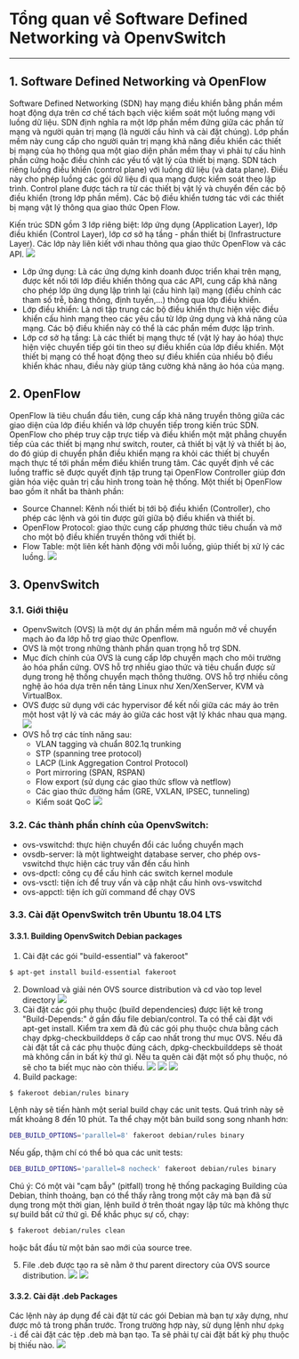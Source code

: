 # Tổng quan về Software Defined Networking và OpenvSwitch
---
## 1. Software Defined Networking và OpenFlow
Software Defined Networking (SDN) hay mạng điều khiển bằng phần mềm hoạt động dựa trên cơ chế tách bạch việc kiểm soát một luồng mạng với luồng dữ liệu. SDN định nghĩa ra một lớp phần mềm đứng giữa các phần tử mạng và người quản trị mạng (là người cấu hình và cài đặt chúng). Lớp phần mềm này cung cấp cho người quản trị mạng khả năng điều khiển các thiết bị mạng của họ thông qua một giao diện phần mềm thay vì phải tự cấu hình phần cứng hoặc điều chỉnh các yếu tố vật lý của thiết bị mạng. 
SDN tách riêng luồng điều khiển (control plane) với luồng dữ liệu (và data plane). Điều này cho phép luồng các gói dữ liệu đi qua mạng được kiểm soát theo lập trình. Control plane được tách ra từ các thiết bị vật lý và chuyển đến các bộ điều khiển (trong lớp phần mềm). Các bộ điều khiển tương tác với các thiết bị mạng vật lý thông qua giao thức Open Flow. 

Kiến trúc SDN gồm 3 lớp riêng biệt: lớp ứng dụng (Application Layer), lớp điều khiển (Control Layer), lớp cơ sở hạ tầng - phần thiết bị (Infrastructure Layer). Các lớp này liên kiết với nhau thông qua giao thức OpenFlow và các API.
![](images/1-OVS-Introduction/1-SDN-Arch.png)
- Lớp ứng dụng: Là các ứng dựng kinh doanh đưọc triển khai trên mạng, được kết nối tới lớp điều khiển thông qua các API, cung cấp khả năng cho phép lớp ứng dụng lập trình lại (cấu hình lại) mạng (điều chỉnh các tham số trễ, băng thông, định tuyến,...) thông qua lớp điều khiển.
- Lớp điều khiển: Là nơi tập trung các bộ điều khiển thực hiện việc điều khiển cấu hình mạng theo các yêu cầu từ lớp ứng dụng và khả năng của mạng. Các bộ điều khiển này có thể là các phần mềm được lập trình.
- Lớp cơ sở hạ tầng: Là các thiết bị mạng thực tế (vật lý hay ảo hóa) thực hiện việc chuyển tiếp	gói tin theo sự điều khiển của lớp điều khiển. Một thiết bị mạng có thể hoạt động theo sự điều khiển của nhiều bộ điều khiển khác nhau, điều này giúp tăng cường khả năng ảo hóa của mạng.
## 2. OpenFlow
OpenFlow là tiêu chuẩn đầu tiên, cung cấp khả năng truyền thông giữa các giao diện của lớp điều khiển và lớp chuyển tiếp trong kiến trúc SDN. OpenFlow cho phép truy cập trực tiếp và điều khiển một mặt phẳng chuyển tiếp của các thiết bị mạng như switch, router, cả thiết bị vật lý và thiết bị ảo, do đó giúp di chuyển phần điều khiển mạng ra khỏi các thiết bị chuyển mạch thực tế tới phần mềm điều khiển trung tâm. Các quyết định về các luồng traffic sẽ được quyết định tập trung tại OpenFlow Controller giúp đơn giản hóa việc quản trị cấu hình trong toàn hệ thống. Một thiết bị OpenFlow bao gồm ít nhẩt ba thành phần:
- Source Channel: Kênh nối thiết bị tới bộ điều khiển (Controller), cho phép các lệnh và gói tin được gửi giữa bộ điều khiển và thiết bị.
- OpenFlow Protocol: giao thức cung cấp phương thức tiêu chuẩn và mở cho một bộ điều khiển truyền thông với thiết bị.
- Flow Table: một liên kết hành động với mỗi luồng, giúp thiết bị xử lý các luồng.
![](images/1-OVS-Introduction/1-OpenFlow.png)
## 3. OpenvSwitch
### 3.1. Giới thiệu
- OpenvSwitch (OVS) là một dự án phần mềm mã nguồn mở về chuyển mạch ảo đa lớp hỗ trợ giao thức Openflow.
- OVS là một trong những thành phần quan trọng hỗ trợ SDN. 
- Mục đích chính của OVS là cung cấp lớp chuyển mạch cho môi trường ảo hóa phần cứng. OVS hỗ trợ nhiều giao thức và tiêu chuẩn được sử dụng trong hệ thống chuyển mạch thông thường. OVS hỗ trợ nhiều công nghệ ảo hóa dựa trên nền tảng Linux như Xen/XenServer, KVM và VirtualBox.
- OVS được sử dụng với các hypervisor để kết nối giữa các máy ảo trên một host vật lý và các máy ảo giữa các host vật lý khác nhau qua mạng.
![](images/1-OVS-Introduction/1-OVS-overview.png)
- OVS hỗ trợ các tính năng sau:  
    - VLAN tagging và chuẩn 802.1q trunking
    - STP (spanning tree protocol)
    - LACP (Link Aggregation Control Protocol)
    - Port mirroring (SPAN, RSPAN)
    - Flow export (sử dụng các giao thức sflow và netflow)
    - Các giao thức đường hầm (GRE, VXLAN, IPSEC, tunneling)
    - Kiểm soát QoC
![](images/1-OVS-Introduction/1-OVS-overview2.png)
### 3.2. Các thành phần chính của OpenvSwitch:
- ovs-vswitchd: thực hiện chuyển đổi các luồng chuyển mạch
- ovsdb-server: là một lightweight database server, cho phép ovs-vswitchd thực hiện các truy vấn đến cấu hình
- ovs-dpctl: công cụ để cấu hình các switch kernel module
- ovs-vsctl: tiện ích để truy vấn và cập nhật cấu hình ovs-vswitchd
- ovs-appctl: tiện ích gửi command để chạy OVS

### 3.3. Cài đặt OpenvSwitch trên Ubuntu 18.04 LTS
#### 3.3.1. Building OpenvSwitch Debian packages
  1. Cài đặt các gói "build-essential" và fakeroot"
```sh
$ apt-get install build-essential fakeroot
```
  2. Download và giải nén OVS source distribution và cd vào top level directory
![](images/1-OVS-Introduction/build0.png)
  3. Cài đặt các gói phụ thuộc (build dependencies) được liệt kê trong "Build-Depends:" ở gần đầu file debian/control. Ta có thể cài đặt với apt-get install.
  Kiểm tra xem đã đủ các gói phụ thuộc chưa bằng cách chạy dpkg-checkbuilddeps ở cấp cao nhất trong thư mục OVS. Nếu đã cài đặt tất cả các phụ thuộc đúng cách, dpkg-checkbuilddeps sẽ thoát mà không cần in bất kỳ thứ gì. Nếu ta quên cài đặt một số phụ thuộc, nó sẽ cho ta biết mục nào còn thiếu.
![](images/1-OVS-Introduction/build3-0.png)
![](images/1-OVS-Introduction/build3-1.png)
![](images/1-OVS-Introduction/build3-2.png)
  4. Build package:
 ```sh
$ fakeroot debian/rules binary
 ```
  Lệnh này sẽ tiến hành một serial build chạy các unit tests. Quá trình này sẽ mất khoảng 8 đến 10 phút. Ta thể chạy một bản build song song nhanh hơn:
  ```sh
  DEB_BUILD_OPTIONS='parallel=8' fakeroot debian/rules binary
  ```
  Nếu gấp, thậm chí có thể bỏ qua các unit tests:
  ```sh
  DEB_BUILD_OPTIONS='parallel=8 nocheck' fakeroot debian/rules binary
  ```
  Chú ý: Có một vài "cạm bẫy" (pitfall) trong hệ thống packaging Building của Debian, thỉnh thoảng, bạn có thể thấy rằng trong một cây mà bạn đã sử dụng trong một thời gian, lệnh build ở trên thoát ngay lập tức mà không thực sự build bất cứ thứ gì. Để khắc phục sự cố, chạy:
  ```sh
$ fakeroot debian/rules clean
  ```
  hoặc bắt đầu từ một bản sao mới của source tree.

  5. File .deb được tạo ra sẽ nằm ở thư parent directory của OVS source distribution.
![](images/1-OVS-Introduction/build4.png)
![](images/1-OVS-Introduction/build5.png)

#### 3.3.2. Cài đặt .deb Packages
Các lệnh này áp dụng để cài đặt từ các gói Debian mà bạn tự xây dựng, như được mô tả trong phần trước. Trong trường hợp này, sử dụng lệnh như ```dpkg -i``` để cài đặt các tệp .deb mà bạn tạo. Ta sẽ phải tự cài đặt bất kỳ phụ thuộc bị thiếu nào.
![](images/1-OVS-Introduction/install.png)